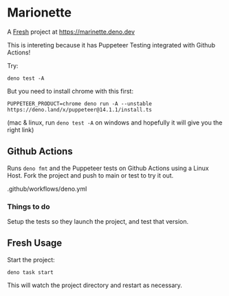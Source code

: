 # Marionette

A [Fresh](https://fresh.deno.dev) project at https://marinette.deno.dev

This is intereting because it has Puppeteer Testing integrated with Github
Actions!

Try:

```
deno test -A
```

But you need to install chrome with this first:

```
PUPPETEER_PRODUCT=chrome deno run -A --unstable https://deno.land/x/puppeteer@14.1.1/install.ts
```

(mac & linux, run `deno test -A` on windows and hopefully it will give you the
right link)

## Github Actions

Runs `deno fmt` and the Puppeteer tests on Github Actions using a Linux Host.
Fork the project and push to main or test to try it out.

.github/workflows/deno.yml

### Things to do

Setup the tests so they launch the project, and test that version.

## Fresh Usage

Start the project:

```
deno task start
```

This will watch the project directory and restart as necessary.
